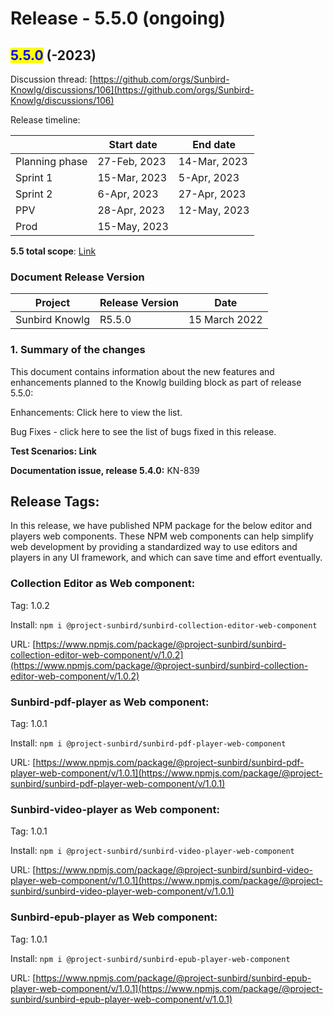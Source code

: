 # Release - 5.5.0 (ongoing)

## <mark style="color:blue;">5.5.0</mark> (-2023)

Discussion thread: [https://github.com/orgs/Sunbird-Knowlg/discussions/106](https://github.com/orgs/Sunbird-Knowlg/discussions/106)

Release timeline:

|                | Start date   | End date     |
| -------------- | ------------ | ------------ |
| Planning phase | 27-Feb, 2023 | 14-Mar, 2023 |
| Sprint 1       | 15-Mar, 2023 | 5-Apr, 2023  |
| Sprint 2       | 6-Apr, 2023  | 27-Apr, 2023 |
| PPV            | 28-Apr, 2023 | 12-May, 2023 |
| Prod           | 15-May, 2023 |              |

**5.5 total scope**: [Link](https://project-sunbird.atlassian.net/issues/?filter=12779)

### Document Release Version

| Project        | Release Version | Date          |
| -------------- | --------------- | ------------- |
| Sunbird Knowlg | R5.5.0          | 15 March 2022 |

### **1. Summary of the changes**

This document contains information about the new features and enhancements planned to the Knowlg building block as part of release 5.5.0:

Enhancements: Click here to view the list.&#x20;

Bug Fixes - click here to see the list of bugs fixed in this release.

**Test Scenarios: Link**

**Documentation issue, release 5.4.0:** KN-839

## Release Tags:

In this release, we have published NPM package for the below editor and players web components.    These NPM web components can help simplify web development by providing a standardized way to use editors and players in any UI framework, and which can save time and effort eventually.&#x20;

### Collection **Editor as Web** component:

Tag: 1.0.2

Install: `npm i @project-sunbird/sunbird-collection-editor-web-component`

URL: [https://www.npmjs.com/package/@project-sunbird/sunbird-collection-editor-web-component/v/1.0.2](https://www.npmjs.com/package/@project-sunbird/sunbird-collection-editor-web-component/v/1.0.2)

### Sunbird-pdf-player **as Web** component:

Tag: 1.0.1

Install: `npm i @project-sunbird/sunbird-pdf-player-web-component`

URL: [https://www.npmjs.com/package/@project-sunbird/sunbird-pdf-player-web-component/v/1.0.1](https://www.npmjs.com/package/@project-sunbird/sunbird-pdf-player-web-component/v/1.0.1)

### Sunbird-video-player **as Web** component:

Tag: 1.0.1

Install: `npm i @project-sunbird/sunbird-video-player-web-component`

URL: [https://www.npmjs.com/package/@project-sunbird/sunbird-video-player-web-component/v/1.0.1](https://www.npmjs.com/package/@project-sunbird/sunbird-video-player-web-component/v/1.0.1)

### Sunbird-epub-player **as Web** component:

Tag: 1.0.1

Install: `npm i @project-sunbird/sunbird-epub-player-web-component`

URL: [https://www.npmjs.com/package/@project-sunbird/sunbird-epub-player-web-component/v/1.0.1](https://www.npmjs.com/package/@project-sunbird/sunbird-epub-player-web-component/v/1.0.1)

